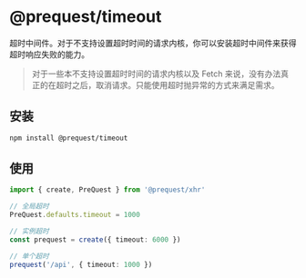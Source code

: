 # @prequest/timeout

超时中间件。对于不支持设置超时时间的请求内核，你可以安装超时中间件来获得超时响应失败的能力。

> 对于一些本不支持设置超时时间的请求内核以及 Fetch 来说，没有办法真正的在超时之后，取消请求。只能使用超时抛异常的方式来满足需求。

## 安装

```bash
npm install @prequest/timeout
```

## 使用

```ts
import { create, PreQuest } from '@prequest/xhr'

// 全局超时
PreQuest.defaults.timeout = 1000

// 实例超时
const prequest = create({ timeout: 6000 })

// 单个超时
prequest('/api', { timeout: 1000 })
```
